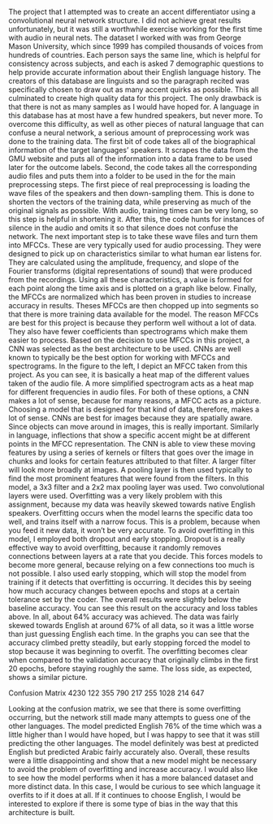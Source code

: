 The project that I attempted was to create an accent differentiator using a convolutional neural network structure. I did not achieve great results unfortunately, but it was still a worthwhile exercise working for the first time with audio in neural nets. The dataset I worked with was from George Mason University, which since 1999 has compiled thousands of voices from hundreds of countries. Each person says the same line, which is helpful for consistency across subjects, and each is asked 7 demographic questions to help provide accurate information about their English language history. The creators of this database are linguists and so the paragraph recited was specifically chosen to draw out as many accent quirks as possible. This all culminated to create high quality data for this project. The only drawback is that there is not as many samples as I would have hoped for. A language in this database has at most have a few hundred speakers, but never more.
	To overcome this difficulty, as well as other pieces of natural language that can confuse a neural network, a serious amount of preprocessing work was done to the training data. The first bit of code takes all of the biographical information of the target languages’ speakers. It scrapes the data from the GMU website and puts all of the information into a data frame to be used later for the outcome labels. Second, the code takes all the corresponding audio files and puts them into a folder to be used in the for the main preprocessing steps. The first piece of real preprocessing is loading the wave files of the speakers and then down-sampling them. This is done to shorten the vectors of the training data, while preserving as much of the original signals as possible. With audio, training times can be very long, so this step is helpful in shortening it. After this, the code hunts for instances of silence in the audio and omits it so that silence does not confuse the network. The next important step is to take these wave files and turn them into MFCCs. These are very typically used for audio processing. They were designed to pick up on characteristics similar to what human ear listens for. They are calculated using the amplitude, frequency, and slope of the Fourier transforms (digital representations of sound) that were produced from the recordings. Using all these characteristics, a value is formed for each point along the time axis and is plotted on a graph like below. Finally, the MFCCs are normalized which has been proven in studies to increase accuracy in results. Theses MFCCs are then chopped up into segments so that there is more training data available for the model.
	The reason MFCCs are best for this project is because they perform well without a lot of data. They also have fewer coefficients than spectrograms which make them easier to process. Based on the decision to use MFCCs in this project, a CNN was selected as the best architecture to be used. CNNs are well known to typically be the best option for working with MFCCs and spectrograms. In the figure to the left, I depict an MFCC taken from this project. As you can see, it is basically a heat map of the different values taken of the audio file. A more simplified spectrogram acts as a heat map for different frequencies in audio files. For both of these options, a CNN makes a lot of sense, because for many reasons, a MFCC acts as a picture. Choosing a model that is designed for that kind of data, therefore, makes a lot of sense. CNNs are best for images because they are spatially aware. Since objects can move around in images, this is really important. Similarly in language, inflections that show a specific accent might be at different points in the MFCC representation. The CNN is able to view these moving features by using a series of kernels or filters that goes over the image in chunks and looks for certain features attributed to that filter. A larger filter will look more broadly at images. A pooling layer is then used typically to find the most prominent features that were found from the filters. In this model, a 3x3 filter and a 2x2 max pooling layer was used. Two convolutional layers were used. 
	Overfitting was a very likely problem with this assignment, because my data was heavily skewed towards native English speakers. Overfitting occurs when the model learns the specific data too well, and trains itself with a narrow focus. This is a problem, because when you feed it new data, it won’t be very accurate. To avoid overfitting in this model, I employed both dropout and early stopping. Dropout is a really effective way to avoid overfitting, because it randomly removes connections between layers at a rate that you decide. This forces models to become more general, because relying on a few connections too much is not possible. I also used early stopping, which will stop the model from training if it detects that overfitting is occurring. It decides this by seeing how much accuracy changes between epochs and stops at a certain tolerance set by the coder.
The overall results were slightly below the baseline accuracy. You can see this result on the accuracy and loss tables above. In all, about 64% accuracy was achieved. The data was fairly skewed towards English at around 67% of all data, so it was a little worse than just guessing English each time. In the graphs you can see that the accuracy climbed pretty steadily, but early stopping forced the model to stop because it was beginning to overfit. The overfitting becomes clear when compared to the validation accuracy that originally climbs in the first 20 epochs, before staying roughly the same. The loss side, as expected, shows a similar picture. 

Confusion Matrix
4230	122	355
790	217	255
1028	214	647

Looking at the confusion matrix, we see that there is some overfitting occurring, but the network still made many attempts to guess one of the other languages. The model predicted English 76% of the time which was a little higher than I would have hoped, but I was happy to see that it was still predicting the other languages. The model definitely was best at predicted English but predicted Arabic fairly accurately also. 
	Overall, these results were a little disappointing and show that a new model might be necessary to avoid the problem of overfitting and increase accuracy. I would also like to see how the model performs when it has a more balanced dataset and more distinct data. In this case, I would be curious to see which language it overfits to if it does at all. If it continues to choose English, I would be interested to explore if there is some type of bias in the way that this architecture is built.



